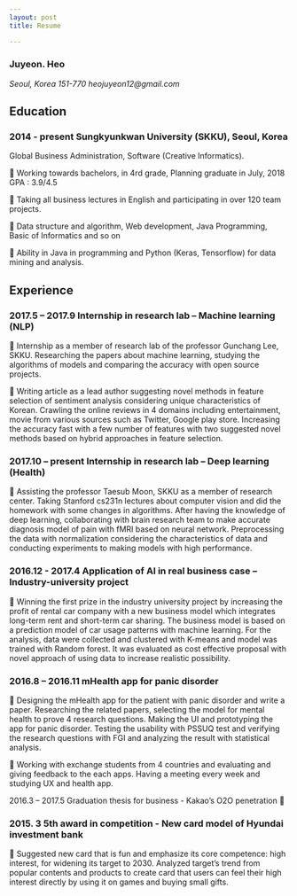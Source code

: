 ```yaml
---
layout: post
title: Resume

---
```


### Juyeon. Heo

_Seoul, Korea 151-770_
_heojuyeon12@gmail.com_

## Education
### 2014 - present   Sungkyunkwan University (SKKU), Seoul, Korea
Global Business Administration, Software (Creative Informatics).

	Working towards bachelors, in 4rd grade, Planning graduate in July, 2018  GPA : 3.9/4.5

	Taking all business lectures in English and participating in over 120 team projects.

	Data structure and algorithm, Web development, Java Programming, Basic of Informatics and so on

	Ability in Java in programming and Python (Keras, Tensorflow) for data mining and analysis.

## Experience	

### 2017.5 – 2017.9 	Internship in research lab – Machine learning (NLP) 

	Internship as a member of research lab of the professor Gunchang Lee, SKKU. Researching the papers about machine learning, studying the algorithms of models and comparing the accuracy with open source projects. 

	Writing article as a lead author suggesting novel methods in feature selection of sentiment analysis considering unique characteristics of Korean. Crawling the online reviews in 4 domains including entertainment, movie from various sources such as Twitter, Google play store. Increasing the accuracy fast with a few number of features with two suggested novel methods based on hybrid approaches in feature selection.

### 2017.10 – present 	Internship in research lab – Deep learning (Health)

	Assisting the professor Taesub Moon, SKKU as a member of research center. Taking Stanford cs231n lectures about computer vision and did the homework with some changes in algorithms. After having the knowledge of deep learning, collaborating with brain research team to make accurate diagnosis model of pain with fMRI based on neural network. Preprocessing the data with normalization considering the characteristics of data and conducting experiments to making models with high performance.

### 2016.12 - 2017.4   Application of AI in real business case – Industry-university project

	Winning the first prize in the industry university project by increasing the profit of rental car company with a new business model which integrates long-term rent and short-term car sharing. The business model is based on a prediction model of car usage patterns with machine learning. For the analysis, data were collected and clustered with K-means and model was trained with Random forest. It was evaluated as cost effective proposal with novel approach of using data to increase realistic possibility.

### 2016.8 – 2016.11  mHealth app for panic disorder

	Designing the mHealth app for the patient with panic disorder and write a paper. Researching the related papers, selecting the model for mental health to prove 4 research questions. Making the UI and prototyping the app for panic disorder. Testing the usability with PSSUQ test and verifying the research questions with FGI and analyzing the result with statistical analysis.  

	Working with exchange students from 4 countries and evaluating and giving feedback to the each apps. Having a meeting every week and studying UX and health app. 

2016.3 – 2017.5  Graduation thesis for business - Kakao’s O2O penetration
	

### 2015. 3  	5th award in competition - New card model of Hyundai investment bank 

	Suggested new card that is fun and emphasize its core competence: high interest, for widening its target to 2030. Analyzed target’s trend from popular contents and products to create card that users can feel their high interest directly by using it on games and buying small gifts.
